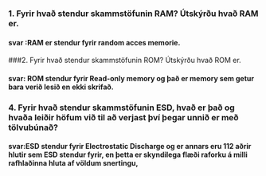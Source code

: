 ### 1. Fyrir hvað stendur skammstöfunin RAM? Útskýrðu hvað RAM er.
#### svar :RAM er stendur fyrir random acces memorie.

###2. Fyrir hvað stendur skammstöfunin ROM? Útskýrðu hvað ROM er.
#### svar: ROM stendur fyrir Read-only memory og það er memory sem getur bara verið lesið en ekki skrifað.

### 4. Fyrir hvað stendur skammstöfunin ESD, hvað er það og hvaða leiðir höfum við til að verjast því þegar unnið er með tölvubúnað?
#### svar:ESD stendur fyrir Electrostatic Discharge og er annars eru 112 aðrir hlutir sem ESD stendur fyrir, en þetta er skyndilega flæði raforku á milli rafhlaðinna hluta af völdum snertingu,
